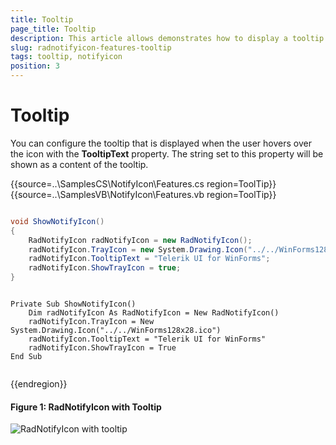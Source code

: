 ```yaml
---
title: Tooltip
page_title: Tooltip
description: This article allows demonstrates how to display a tooltip when the user's mouse is over the RadNotifyIcon.
slug: radnotifyicon-features-tooltip
tags: tooltip, notifyicon
position: 3
---
```


# Tooltip

You can configure the tooltip that is displayed when the user hovers over the icon with the **TooltipText** property. The string set to this property will be shown as a content of the tooltip.

{{source=..\SamplesCS\NotifyIcon\Features.cs region=ToolTip}} 
{{source=..\SamplesVB\NotifyIcon\Features.vb region=ToolTip}}
````C#

void ShowNotifyIcon()
{
    RadNotifyIcon radNotifyIcon = new RadNotifyIcon();
    radNotifyIcon.TrayIcon = new System.Drawing.Icon("../../WinForms128x28.ico");
    radNotifyIcon.TooltipText = "Telerik UI for WinForms";
    radNotifyIcon.ShowTrayIcon = true;
}


````
````VB.NET

Private Sub ShowNotifyIcon()
    Dim radNotifyIcon As RadNotifyIcon = New RadNotifyIcon()
    radNotifyIcon.TrayIcon = New System.Drawing.Icon("../../WinForms128x28.ico")
    radNotifyIcon.TooltipText = "Telerik UI for WinForms"
    radNotifyIcon.ShowTrayIcon = True
End Sub


```` 

{{endregion}}

#### __Figure 1: RadNotifyIcon with Tooltip__

![RadNotifyIcon with tooltip](images/radnotifyicon-features-tooltip_001.png)



